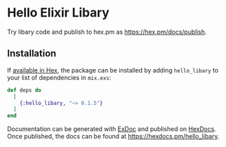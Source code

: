 # Hello Elixir Libary

Try libary code and publish to hex.pm as https://hex.pm/docs/publish.

## Installation

If [available in Hex](https://hex.pm/docs/publish), the package can be installed
by adding `hello_libary` to your list of dependencies in `mix.exs`:

```elixir
def deps do
  [
    {:hello_libary, "~> 0.1.5"}
  ]
end
```

Documentation can be generated with [ExDoc](https://github.com/elixir-lang/ex_doc)
and published on [HexDocs](https://hexdocs.pm). Once published, the docs can
be found at <https://hexdocs.pm/hello_libary>.
